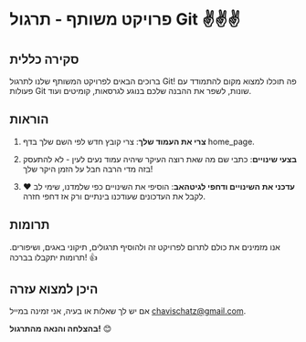 # פרויקט משותף - תרגול Git ✌️✌️✌️

## סקירה כללית

ברוכים הבאים לפרויקט המשותף שלנו לתרגול Git! פה תוכלו למצוא מקום להתמודד עם פעולות Git שונות, לשפר את ההבנה שלכם בנוגע לגרסאות, קומיטים ועוד.

## הוראות

1. **צרי את העמוד שלך**: צרי קובץ חדש לפי השם שלך בדף home_page.
   
2. **בצעי שינויים**: כתבי שם מה שאת רוצה העיקר שיהיה עמוד נעים לעין - לא להתעסק בזה מדי הרבה חבל על הזמן היקר שלך!

3. **עדכני את השינויים ודחפי לגיטהאב**: הוסיפי את השינויים כפי שלמדנו, שימי לב ❤️ לקבל את העדכונים שעודכנו בינתיים ורק אז דחפי חזרה.

## תרומות

אנו מזמינים את כולם לתרום לפרויקט זה ולהוסיף תרגולים, תיקוני באגים, ושיפורים. תרומות יתקבלו בברכה! 👍

## היכן למצוא עזרה

אם יש לך שאלות או בעיה, אני זמינה במייל chavischatz@gmail.com.

**בהצלחה והנאה מהתרגול!** 😊
